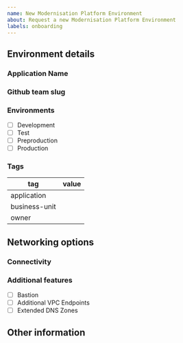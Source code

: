 ```yaml
---
name: New Modernisation Platform Environment
about: Request a new Modernisation Platform Environment
labels: onboarding
---
```


<!-- Please complete the following details and submit the new issue -->

## Environment details

### Application Name

<!--
The name of your application, please follow MoJ guidance for naming things
https://ministryofjustice.github.io/technical-guidance/documentation/standards/naming-things.html#naming-things
-->

### Github team slug

<!-- The name of your github team for environment access -->

### Environments

<!-- 
Which environments would you like for your application 
(we recommend production and one non production environment if possible) 
-->

- [ ] Development
- [ ] Test
- [ ] Preproduction
- [ ] Production

### Tags

<!-- 
These will be used to tag your AWS resources, for further details on tagging please see here 
https://ministryofjustice.github.io/technical-guidance/documentation/standards/documenting-infrastructure-owners.html#tags-you-should-use

The is-production tag will be inferred from the environment and is not needed here
-->

tag | value
--- | ---
application | 
business-unit | 
owner | 

<!-- 
Valid business-unit values
HQ,HMPPS,OPG,LAA,HMCTS,CICA,Platforms,CJSE,Probation
-->

## Networking options

### Connectivity

<!-- Please detail here and connectivity that your application needs, eg to other applications or external parties -->

### Additional features

<!-- 
Please check any additional features required. For more information see here
https://user-guide.modernisation-platform.service.justice.gov.uk/user-guide/creating-networking.html#certificate-services
-->

- [ ] Bastion
- [ ] Additional VPC Endpoints
- [ ] Extended DNS Zones

## Other information

<!-- Any other information you feel is relevant, please remember this is a public repository -->
